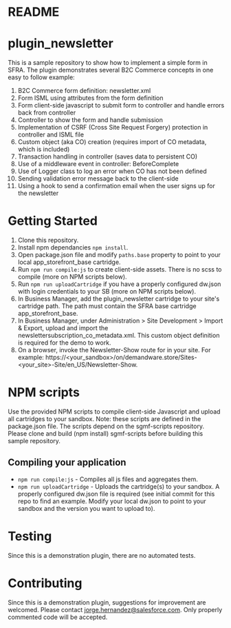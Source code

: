 # README #
# plugin_newsletter

This is a sample repository to show how to implement a simple form in SFRA.
The plugin demonstrates several B2C Commerce concepts in one easy to follow example:
1. B2C Commerce form definition: newsletter.xml
2. Form ISML using attributes from the form definition
3. Form client-side javascript to submit form to controller and handle errors back from controller
4. Controller to show the form and handle submission
5. Implementation of CSRF (Cross Site Request Forgery) protection in controller and ISML file
6. Custom object (aka CO) creation (requires import of CO metadata, which is included)
7. Transaction handling in controller (saves data to persistent CO)
8. Use of a middleware event in controller: BeforeComplete
9. Use of Logger class to log an error when CO has not been defined
10. Sending validation error message back to the client-side
11. Using a hook to send a confirmation email when the user signs up for the newsletter

# Getting Started

1. Clone this repository.
2. Install npm dependancies `npm install`.
3. Open package.json file and modify `paths.base` property to point to your local app_storefront_base cartridge.
4. Run `npm run compile:js` to create client-side assets.  There is no scss to compile (more on NPM scripts below).
5. Run `npm run uploadCartridge` if you have a properly configured dw.json with login credentials to your SB (more on NPM scripts below).
6. In Business Manager, add the plugin_newsletter cartridge to your site's cartridge path. The path must contain the SFRA base cartridge app_storefront_base.
7. In Business Manager, under Administration > Site Development > Import & Export, upload and import the newslettersubscription_co_metadata.xml.  This custom object definition is required for the demo to work.
8. On a browser, invoke the Newsletter-Show route for in your site.  For example: https://<your_sandbox>/on/demandware.store/Sites-<your_site>-Site/en_US/Newsletter-Show.

# NPM scripts
Use the provided NPM scripts to compile client-side Javascript and upload all cartridges to your sandbox. Note: these scripts are defined in the package.json file.  The scripts depend on the sgmf-scripts repository. Please clone and build (npm install) sgmf-scripts before building this sample repository.

## Compiling your application

* `npm run compile:js` - Compiles all js files and aggregates them.
* `npm run uploadCartridge` - Uploads the cartridge(s) to your sandbox. A properly configured dw.json file is required (see initial commit for this repo to find an example. Modify your local dw.json to point to your sandbox and the version you want to upload to).

# Testing
Since this is a demonstration plugin, there are no automated tests.

# Contributing
Since this is a demonstration plugin, suggestions for improvement are welcomed. Please contact jorge.hernandez@salesforce.com. Only properly commented code will be accepted.

